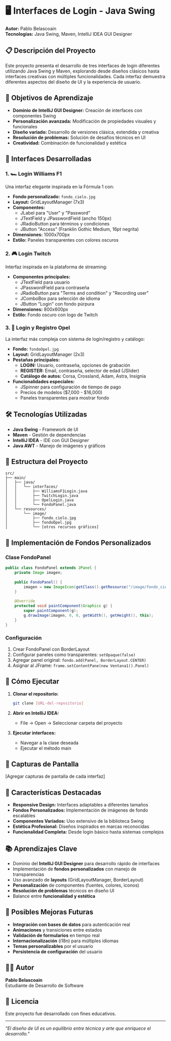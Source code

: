 # 🖥️ Interfaces de Login - Java Swing

**Autor:** Pablo Belascoain  
**Tecnologías:** Java Swing, Maven, IntelliJ IDEA GUI Designer

## 📋 Descripción del Proyecto

Este proyecto presenta el desarrollo de tres interfaces de login diferentes utilizando Java Swing y Maven, explorando desde diseños clásicos hasta interfaces creativas con múltiples funcionalidades. Cada interfaz demuestra diferentes aspectos del diseño de UI y la experiencia de usuario.

## 🎯 Objetivos de Aprendizaje

- **Dominio de IntelliJ GUI Designer:** Creación de interfaces con componentes Swing
- **Personalización avanzada:** Modificación de propiedades visuales y funcionales
- **Diseño variado:** Desarrollo de versiones clásica, extendida y creativa
- **Resolución de problemas:** Solución de desafíos técnicos en UI
- **Creatividad:** Combinación de funcionalidad y estética

## 🚀 Interfaces Desarrolladas

### 1. 🏎️ Login Williams F1
Una interfaz elegante inspirada en la Fórmula 1 con:
- **Fondo personalizado:** `fondo_cielo.jpg`
- **Layout:** GridLayoutManager (7x3)
- **Componentes:**
  - JLabel para "User" y "Password"
  - JTextField y JPasswordField (ancho 150px)
  - JRadioButton para términos y condiciones
  - JButton "Access" (Franklin Gothic Medium, 16pt negrita)
- **Dimensiones:** 1000x700px
- **Estilo:** Paneles transparentes con colores oscuros

### 2. 🎮 Login Twitch
Interfaz inspirada en la plataforma de streaming:
- **Componentes principales:**
  - JTextField para usuario
  - JPasswordField para contraseña
  - JRadioButton para "Terms and condition" y "Recording user"
  - JComboBox para selección de idioma
  - JButton "Login" con fondo púrpura
- **Dimensiones:** 800x600px
- **Estilo:** Fondo oscuro con logo de Twitch

### 3. 🚗 Login y Registro Opel
La interfaz más compleja con sistema de login/registro y catálogo:
- **Fondo:** `fondoOpel.jpg`
- **Layout:** GridLayoutManager (2x3)
- **Pestañas principales:**
  - **LOGIN:** Usuario, contraseña, opciones de grabación
  - **REGISTER:** Email, contraseña, selector de edad (JSlider)
  - **Catálogo de autos:** Corsa, Crossland, Adam, Astra, Insignia
- **Funcionalidades especiales:**
  - JSpinner para configuración de tiempo de pago
  - Precios de modelos ($7,000 - $16,000)
  - Paneles transparentes para mostrar fondo

## 🛠️ Tecnologías Utilizadas

- **Java Swing** - Framework de UI
- **Maven** - Gestión de dependencias
- **IntelliJ IDEA** - IDE con GUI Designer
- **Java AWT** - Manejo de imágenes y gráficos

## 📁 Estructura del Proyecto

```
src/
├── main/
│   ├── java/
│   │   └── interfaces/
│   │       ├── WilliamsF1Login.java
│   │       ├── TwitchLogin.java
│   │       ├── OpelLogin.java
│   │       └── FondoPanel.java
│   └── resources/
│       └── image/
│           ├── fondo_cielo.jpg
│           ├── fondoOpel.jpg
│           └── [otros recursos gráficos]
```

## 🎨 Implementación de Fondos Personalizados

### Clase FondoPanel

```java
public class FondoPanel extends JPanel {
    private Image imagen;
    
    public FondoPanel() {
        imagen = new ImageIcon(getClass().getResource("/image/fondo_cielo.jpg")).getImage();
    }
    
    @Override
    protected void paintComponent(Graphics g) {
        super.paintComponent(g);
        g.drawImage(imagen, 0, 0, getWidth(), getHeight(), this);
    }
}
```

### Configuración
1. Crear FondoPanel con BorderLayout
2. Configurar paneles como transparentes: `setOpaque(false)`
3. Agregar panel original: `fondo.add(Panel, BorderLayout.CENTER)`
4. Asignar al JFrame: `frame.setContentPane(new Ventana1().Panel)`

## 🚀 Cómo Ejecutar

1. **Clonar el repositorio:**
   ```bash
   git clone [URL-del-repositorio]
   ```

2. **Abrir en IntelliJ IDEA:**
   - File → Open → Seleccionar carpeta del proyecto

3. **Ejecutar interfaces:**
   - Navegar a la clase deseada
   - Ejecutar el método main

## 📸 Capturas de Pantalla

[Agregar capturas de pantalla de cada interfaz]

## 🎯 Características Destacadas

- **Responsive Design:** Interfaces adaptables a diferentes tamaños
- **Fondos Personalizados:** Implementación de imágenes de fondo escalables
- **Componentes Variados:** Uso extensivo de la biblioteca Swing
- **Estética Profesional:** Diseños inspirados en marcas reconocidas
- **Funcionalidad Completa:** Desde login básico hasta sistemas complejos

## 📚 Aprendizajes Clave

- Dominio del **IntelliJ GUI Designer** para desarrollo rápido de interfaces
- Implementación de **fondos personalizados** con manejo de transparencias
- Uso avanzado de **layouts** (GridLayoutManager, BorderLayout)
- **Personalización** de componentes (fuentes, colores, iconos)
- **Resolución de problemas** técnicos en diseño UI
- Balance entre **funcionalidad y estética**

## 🔮 Posibles Mejoras Futuras

- **Integración con bases de datos** para autenticación real
- **Animaciones** y transiciones entre estados
- **Validación de formularios** en tiempo real
- **Internacionalización** (i18n) para múltiples idiomas
- **Temas personalizables** por el usuario
- **Persistencia de configuración** del usuario

## 👨‍💻 Autor

**Pablo Belascoain**  
Estudiante de Desarrollo de Software

## 📄 Licencia

Este proyecto fue desarrollado con fines educativos.

---

*"El diseño de UI es un equilibrio entre técnica y arte que enriquece el desarrollo."*
